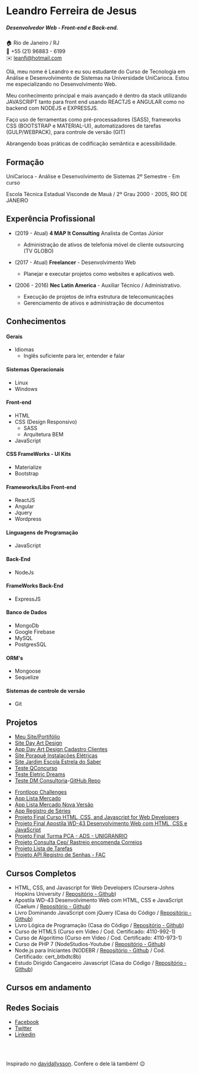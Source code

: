 # Leandro Ferreira de Jesus

##### Desenvolvedor Web - Front-end e Back-end.

:house: Rio de Janeiro / RJ <br>
:iphone: +55 (21) 96883 - 6199 <br>
:envelope: leanfj@hotmail.com

Olá, meu nome é Leandro e eu sou estudante do Curso de Tecnologia em Análise e Desenvolvimento de Sistemas na Universidade UniCarioca. Estou me especializando no Desenvolvimento Web.

Meu conhecimento principal e mais avançado é dentro da stack utilizando JAVASCRIPT tanto para front end usando REACTJS e ANGULAR como no backend com NODEJS e EXPRESSJS.

Faço uso de ferramentas como pré-processadores (SASS), frameworks CSS (BOOTSTRAP e MATERIAL-UI), automatizadores de tarefas (GULP/WEBPACK), para controle de versão (GIT)

Abrangendo boas práticas de codificação semântica e acessibilidade.

## Formação

UniCarioca - Análise e Desenvolvimento de Sistemas
2º Semestre - Em curso

Escola Técnica Estadual Visconde de Mauá / 2º Grau
2000 - 2005, RIO DE JANEIRO

## Experência Profissional

- (2019 - Atual)
  **4 MAP It Consulting**
  Analista de Contas Júnior

  - Administração de ativos de telefonia móvel de cliente outsourcing (TV GLOBO)

- (2017 - Atual)
  **Freelancer** -
  Desenvolvimento Web

  - Planejar e executar projetos como websites e aplicativos web.

- (2006 - 2016)
  **Nec Latin America** -
  Auxiliar Técnico / Administrativo.

  - Execução de projetos de infra estrutura de telecomunicações
  - Gerenciamento de ativos e administração de documentos

## Conhecimentos

#### Gerais

- Idiomas
  - Inglês suficiente para ler, entender e falar

#### Sistemas Operacionais

- Linux
- Windows

#### Front-end

- HTML
- CSS (Design Responsivo)
  - SASS
  - Arquitetura BEM
- JavaScript

#### CSS FrameWorks - UI Kits

- Materialize
- Bootstrap

#### Frameworks/Libs Front-end

- ReactJS
- Angular
- Jquery
- Wordpress

#### Linguagens de Programação

- JavaScript

#### Back-End

- NodeJs

#### FrameWorks Back-End

- ExpressJS

#### Banco de Dados

- MongoDb
- Google Firebase
- MySQL
- PostgresSQL

#### ORM's

- Mongoose
- Sequelize

#### Sistemas de controle de versão

- Git

## Projetos

- [Meu Site/Portifólio](https://leanfj.github.io/)
- [Site Day Art Design](http://www.dayartdesign.com.br/)
- [App Day Art Design Cadastro Clientes](https://cadclientes-dayartdesign.herokuapp.com/)
- [Site Poraquê Instalações Elétricas](http://leanfj.github.io/Projetoporaque/index.html/)
- [Site Jardim Escola Estrela do Saber](https://leanfj.github.io/estrela-saber-ws/)
- [Teste QConcurso](https://leanfj.github.io/qconcurso)
- [Teste Eletric Dreams](https://leanfjed.herokuapp.com/#)
- [Teste DM Consultoria](https://zealous-meninsky-0d54a2.netlify.app/dashboard)-[GitHub Repo](https://github.com/leanfj/teste-front-dm)
<!--* [Teste Hotel Urbano](https://leanfj-weather.herokuapp.com/)  -->
- [Frontloop Challenges](https://leanfj.github.io/frontloop-challenges/)
- [App Lista Mercado](https://leanfjlistamercado.herokuapp.com/)
- [App Lista Mercado Nova Versão](https://lista-mercado-bacf4.firebaseapp.com)
- [App Registro de Séries](https://leanfjprimeiroapp.herokuapp.com/)
- [Projeto Final Curso HTML, CSS, and Javascript for Web Developers](https://leanfj.github.io/Coursera-HTML-CSS-and-Javascript-for-Web-Developers/site/)
- [Projeto Final Apostila WD-43 Desenvolvimento Web com HTML, CSS e JavaScript](https://leanfj.github.io/CAELUM-Treinamento-Desenvolvimento-Web-com-HTML-CSS-e-JavaScript/)
- [Projeto Final Turma PCA - ADS - UNIGRANRIO](https://leanfj.github.io/ads-projeto-pca/index.html)
- [Projeto Consulta Cep/ Rastreio encomenda Correios](https://leanfj.github.io/cdd-js-jquery/ajax/consulta-cep/)
- [Projeto Lista de Tarefas](https://leanfj.github.io/cdd-js-jquery/lista-tarefas/)
- [Projeto API Registro de Senhas - FAC](https://cursonodebr-leanfj.herokuapp.com/documentation)

## Cursos Completos

- HTML, CSS, and Javascript for Web Developers (Coursera-Johns Hopkins University / [Repositório - Github](https://github.com/leanfj/Coursera-HTML-CSS-and-Javascript-for-Web-Developers))
- Apostila WD-43 Desenvolvimento Web com HTML, CSS e JavaScript (Caelum / [Repositório - Github](https://github.com/leanfj/CAELUM-Treinamento-Desenvolvimento-Web-com-HTML-CSS-e-JavaScript))
- Livro Dominando JavaScript com jQuery (Casa do Código / [Repositório - Github](https://github.com/leanfj/cdd-js-jquery))
- Livro Lógica de Programação (Casa do Código / [Repositório - Github](https://github.com/leanfj/casadocodigo-log-prog-js))
- Curso de HTML5 (Curso em Video / Cod. Certificado: 4110-992-1)
- Curso de Algoritimo (Curso em Video / Cod. Certificado: 4110-973-1)
- Curso de PHP 7 (NodeStudios-Youtube / [Repositório - Github](https://github.com/leanfj/php-nodestudios))
- Node.js para Iniciantes (NODEBR / [Repositório - Github](https://github.com/leanfj/curso-nodejs-nodebr) / Cod. Certificado: cert_btbdtc8b)
- Estudo Dirigido Cangaceiro Javascript (Casa do Código / [Repositório - Github](https://github.com/leanfj/cdc-cang-javascript))

## Cursos em andamento

<!--*- Server-side Development with NodeJS, Express and MongoDB (Cousera / [Repositório - GitHub](https://github.com/leanfj/Coursera-server-side-nodejs)) -->
<!--*- Become a WordPress Developer: Unlocking Power With Code (Brad Schiff - Udemy / [Repositório - Github](https://github.com/leanfj/university-theme) - [Demo](https://lfwebinnovations.com.br/temas/university-theme/))-->

## Redes Sociais

- [Facebook](https://www.facebook.com/leandro.f.dejesus)
- [Twitter](https://twitter.com/leanfj)
- [Linkedin](https://www.linkedin.com/in/leandro-ferreira-de-jesus-275174b7/)

<br><br>

Inspirado no [davidallysson](https://github.com/davidallysson/curriculo). Confere o dele lá também! :wink:
